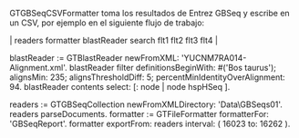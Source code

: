 GTGBSeqCSVFormatter toma los resultados de Entrez GBSeq y escribe en un CSV, por ejemplo en el siguiente flujo de trabajo:

| readers formatter blastReader search flt1 flt2 flt3 flt4 |

blastReader := GTBlastReader newFromXML: 'YUCNM7RA014-Alignment.xml'.
blastReader filter 
	definitionsBeginWith: #('Bos taurus');
	alignsMin: 235;
	alignsThresholdDiff: 5;
	percentMinIdentityOverAlignment: 94.
blastReader contents select: [: node | node hspHSeq ].

readers := GTGBSeqCollection newFromXMLDirectory: 'Data\GBSeqs01\'.
readers parseDocuments.
formatter := GTFileFormatter formatterFor: 'GBSeqReport'.
formatter 
	exportFrom: readers 
	interval: ( 16023 to: 16262 ).